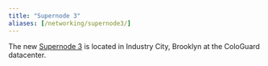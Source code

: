 ```yaml
---
title: "Supernode 3"
aliases: [/networking/supernode3/]
---
```


The new [Supernode 3](https://nycmesh.net/map/?s=1945) is located in Industry City, Brooklyn at the ColoGuard datacenter.
